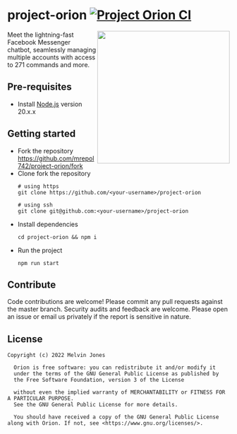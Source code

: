 # project-orion [![Project Orion CI](https://github.com/mrepol742/project-orion/actions/workflows/npm.yml/badge.svg)](https://github.com/mrepol742/project-orion/actions/workflows/npm.yml)

<img src="https://mrepol742.github.io/images/orion-banner.png" align="right" width="300px"/>

Meet the lightning-fast Facebook Messenger chatbot, seamlessly managing multiple accounts with access to 271 commands and more.

## Pre-requisites
- Install [Node.js](https://nodejs.org/en/) version 20.x.x

## Getting started
- Fork the repository  <br>
  https://github.com/mrepol742/project-orion/fork
- Clone fork the repository
  ```
  # using https
  git clone https://github.com/<your-username>/project-orion
  
  # using ssh
  git clone git@github.com:<your-username>/project-orion
  ```
- Install dependencies
  ```
  cd project-orion && npm i
  ```
- Run the project
  ```
  npm run start
  ```


## Contribute
Code contributions are welcome! Please commit any pull requests against the master branch. Security audits and feedback are welcome. Please open an issue or email us privately if the report is sensitive in nature.

## License
```
Copyright (c) 2022 Melvin Jones
  
  Orion is free software: you can redistribute it and/or modify it 
  under the terms of the GNU General Public License as published by 
  the Free Software Foundation, version 3 of the License
  
  without even the implied warranty of MERCHANTABILITY or FITNESS FOR A PARTICULAR PURPOSE. 
  See the GNU General Public License for more details.
  
  You should have received a copy of the GNU General Public License along with Orion. If not, see <https://www.gnu.org/licenses/>.
 ```
<br>